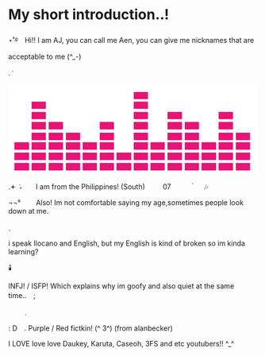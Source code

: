 # My short introduction..! 
⋆˚࿔　Hi!! I am AJ, you can call me Aen, you can give me nicknames that are acceptable to me (^_-)

. ݁　　

![image alt](7a98413dbf3b22a08914cb78f4064a36.gif) 

.𖥔 ݁ ˖　　I am from the Philippines! (South)  　　  07　　　 ๋ ㅤ 🎶　　　

¬¬°⠀⠀⠀Also! Im not comfortable saying my age,sometimes people look down at me.

ˎ　　

i speak Ilocano and English, but my English is kind of broken so im kinda learning? 

 🕯️

INFJ! / ISFP! Which explains why im goofy and also quiet at the same time..　;　

　　﹒　　

: D⠀ . Purple / Red fictkin! (^ 3^) (from alanbecker) 

I LOVE love love Daukey, Karuta, Caseoh, 3FS and etc youtubers!! ^_^
